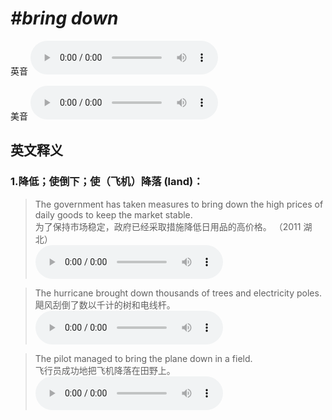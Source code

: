 # ***\#bring down*** 
英音
<audio src="./media/bring down1.aac" controls="controls"></audio>

美音
<audio src="./media/bring down2.aac" controls="controls"></audio>



  

英文释义
---
### 1.**降低；使倒下；使（飞机）降落 (land)：**  

 > The government has taken measures to bring down the high prices of daily goods to keep the market stable.  
 > 为了保持市场稳定，政府已经采取措施降低日用品的高价格。  （2011 湖北）  
<audio src="./media/Bring-108_AAC.aac" controls="controls"></audio>

 > The hurricane brought down thousands of trees and electricity poles.   
 > 飓风刮倒了数以千计的树和电线杆。    
<audio src="./media/15-bring.aac" controls="controls"></audio>

 > The pilot managed to bring the plane down in a field.   
 > 飞行员成功地把飞机降落在田野上。    
<audio src="./media/16-bring.aac" controls="controls"></audio>


